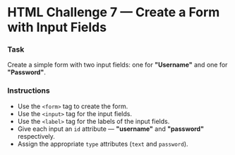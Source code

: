 # HTML Challenge 7 — Create a Form with Input Fields

### **Task**
Create a simple form with two input fields: one for **"Username"** and one for **"Password"**.

### **Instructions**
- Use the `<form>` tag to create the form.  
- Use the `<input>` tag for the input fields.  
- Use the `<label>` tag for the labels of the input fields.  
- Give each input an `id` attribute — **"username"** and **"password"** respectively.  
- Assign the appropriate `type` attributes (`text` and `password`).
